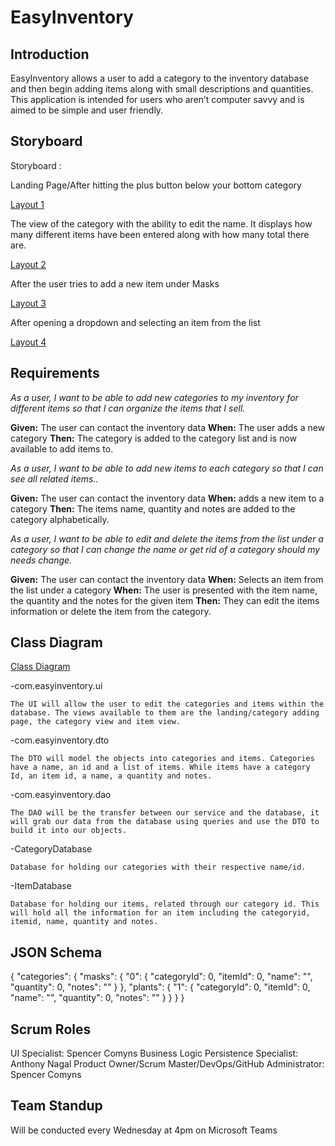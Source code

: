 # EasyInventory

## Introduction
EasyInventory allows a user to add a category to the inventory database and then begin adding items along with small descriptions and quantities. This application is intended for users who aren’t computer savvy and is aimed to be simple and user friendly.

## Storyboard
Storyboard :

Landing Page/After hitting the plus button below your bottom category

[Layout 1](https://github.com/comynssj/finalProject/issues/7)

The view of the category with the ability to edit the name. It displays how many different items have been entered along with how many total there are.

[Layout 2](https://github.com/comynssj/finalProject/issues/7)
	
After the user tries to add a new item under Masks

[Layout 3](https://github.com/comynssj/finalProject/issues/7)
	
After opening a dropdown and selecting an item from the list

[Layout 4](https://github.com/comynssj/finalProject/issues/7)

## Requirements

*As a user, I want to be able to add new categories to my inventory for different items so that I can organize the items that I sell.*

**Given:** The user can contact the inventory data
**When:** The user adds a new category
**Then:** The category is added to the category list and is now available to add items to.

*As a user, I want to be able to add new items to each category so that I can see all related items..*

**Given:** The user can contact the inventory data
**When:** adds a new item to a category
**Then:** The items name, quantity and notes are added to the category alphabetically.

*As a user, I want to be able to edit and delete the items from the list under a category so that I can change the name or get rid of a category should my needs change.*

**Given:** The user can contact the inventory data
**When:** Selects an item from the list under a category 
**When:** The user is presented with the item name, the quantity and the notes for the given item
**Then:** They can edit the items information or delete the item from the category.

## Class Diagram 

[Class Diagram](https://github.com/comynssj/finalProject/issues/7)

-com.easyinventory.ui

	The UI will allow the user to edit the categories and items within the database. The views available to them are the landing/category adding page, the category view and item view.

-com.easyinventory.dto
	
	The DTO will model the objects into categories and items. Categories have a name, an id and a list of items. While items have a category Id, an item id, a name, a quantity and notes.

-com.easyinventory.dao
	
	The DAO will be the transfer between our service and the database, it will grab our data from the database using queries and use the DTO to build it into our objects.

-CategoryDatabase
	
	Database for holding our categories with their respective name/id.

-ItemDatabase
	
	Database for holding our items, related through our category id. This will hold all the information for an item including the categoryid, itemid, name, quantity and notes.


## JSON Schema

{
  "categories": {
    "masks": {
      "0": {
        "categoryId": 0,
        "itemId": 0,
        "name": "",
        "quantity": 0,
        "notes": ""
      }
    },
    "plants": {
      "1": {
        "categoryId": 0,
        "itemId": 0,
        "name": "",
        "quantity": 0,
        "notes": ""
      }
    }
  }
}

## Scrum Roles

UI Specialist: Spencer Comyns
Business Logic Persistence Specialist: Anthony Nagal
Product Owner/Scrum Master/DevOps/GitHub Administrator: Spencer Comyns

## Team Standup

Will be conducted every Wednesday at 4pm on Microsoft Teams


####







